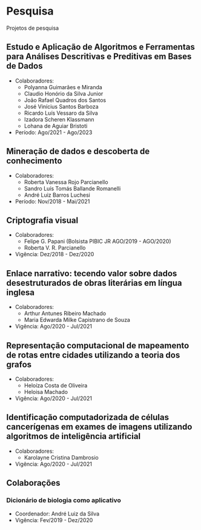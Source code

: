 # Pesquisa

Projetos de pesquisa


## Estudo e Aplicação de Algoritmos e Ferramentas para Análises Descritivas e Preditivas em Bases de Dados
- Colaboradores:
    - Polyanna Guimarães e Miranda
    - Claudio Honório da Silva Junior
    - João Rafael Quadros dos Santos
    - José Vinícius Santos Barboza
    - Ricardo Luís Vessaro da Silva
    - Izadora Scheren Klassmann
    - Lohana de Aguiar Bristoti
- Período: Ago/2021 - Ago/2023
    


## Mineração de dados e descoberta de conhecimento
- Colaboradores:
    - Roberta Vanessa Rojo Parcianello
    - Sandro Luís Tomás Ballande Romanelli
    - André Luiz Barros Luchesi
- Período: Nov/2018 - Mai/2021


## Criptografia visual
- Colaboradores:
    - Felipe G. Papani (Bolsista PIBIC JR AGO/2019 - AGO/2020)
    - Roberta V. R. Parcianello
- Vigência: Dez/2018 - Dez/2020

## Enlace narrativo: tecendo valor sobre dados desestruturados de obras literárias em língua inglesa
- Colaboradores:
    - Arthur Antunes Ribeiro Machado
    - Maria Edwarda Milke Capistrano de Souza
- Vigência: Ago/2020 - Jul/2021

## Representação computacional de mapeamento de rotas entre cidades utilizando a teoria dos grafos
- Colaboradores:
    - Heloíza Costa de Oliveira
    - Heloisa Machado
- Vigência: Ago/2020 - Jul/2021

## Identificação computadorizada de células cancerígenas em exames de imagens utilizando algoritmos de inteligência artificial
- Colaboradores:
    - Karolayne Cristina Dambrosio
- Vigência: Ago/2020 - Jul/2021

## Colaborações

### Dicionário de biologia como aplicativo
- Coordenador: André Luiz da Silva
- Vigência: Fev/2019 - Dez/2020


